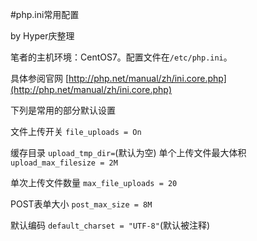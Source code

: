 #php.ini常用配置

by Hyper庆整理

笔者的主机环境：CentOS7。配置文件在`/etc/php.ini`。

具体参阅官网
[http://php.net/manual/zh/ini.core.php](http://php.net/manual/zh/ini.core.php)

下列是常用的部分默认设置

文件上传开关
`file_uploads = On`

缓存目录
`upload_tmp_dir=`(默认为空)
单个上传文件最大体积
`upload_max_filesize = 2M`

单次上传文件数量
`max_file_uploads = 20`

POST表单大小
`post_max_size = 8M`

默认编码
`default_charset = "UTF-8"`(默认被注释)